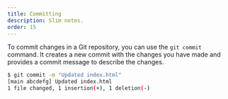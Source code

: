 ```yaml
---
title: Committing
description: Slim notes.
order: 15
---
```


To commit changes in a Git repository, you can use the `git commit` command. It creates a new commit with the changes you have made and provides a commit message to describe the changes.

```bash
$ git commit -m "Updated index.html"
[main abcdefg] Updated index.html
1 file changed, 1 insertion(+), 1 deletion(-)
```
